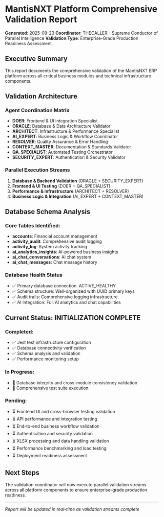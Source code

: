 # MantisNXT Platform Comprehensive Validation Report

**Generated**: 2025-09-23
**Coordinator**: THECALLER - Supreme Conductor of Parallel Intelligence
**Validation Type**: Enterprise-Grade Production Readiness Assessment

## Executive Summary

This report documents the comprehensive validation of the MantisNXT ERP platform across all critical business modules and technical infrastructure components.

## Validation Architecture

### Agent Coordination Matrix
- **DOER**: Frontend & UI Integration Specialist
- **ORACLE**: Database & Data Architecture Validator
- **ARCHITECT**: Infrastructure & Performance Specialist
- **AI_EXPERT**: Business Logic & Workflow Coordinator
- **RESOLVER**: Quality Assurance & Error Handling
- **CONTEXT_MASTER**: Documentation & Standards Validator
- **QA_SPECIALIST**: Automated Testing Orchestrator
- **SECURITY_EXPERT**: Authentication & Security Validator

### Parallel Execution Streams
1. **Database & Backend Validation** (ORACLE + SECURITY_EXPERT)
2. **Frontend & UI Testing** (DOER + QA_SPECIALIST)
3. **Performance & Infrastructure** (ARCHITECT + RESOLVER)
4. **Business Logic & Integration** (AI_EXPERT + CONTEXT_MASTER)

## Database Schema Analysis

### Core Tables Identified:
- **accounts**: Financial account management
- **activity_audit**: Comprehensive audit logging
- **activity_log**: System activity tracking
- **ai_analytics_insights**: AI-powered business insights
- **ai_chat_conversations**: AI chat system
- **ai_chat_messages**: Chat message history

### Database Health Status
- ✅ Primary database connection: ACTIVE_HEALTHY
- ✅ Schema structure: Well-organized with UUID primary keys
- ✅ Audit trails: Comprehensive logging infrastructure
- ✅ AI Integration: Full AI analytics and chat capabilities

## Current Status: INITIALIZATION COMPLETE

### Completed:
- ✅ Jest test infrastructure configuration
- ✅ Database connectivity verification
- ✅ Schema analysis and validation
- ✅ Performance monitoring setup

### In Progress:
- 🔄 Database integrity and cross-module consistency validation
- 🔄 Comprehensive test suite execution

### Pending:
- ⏳ Frontend UI and cross-browser testing validation
- ⏳ API performance and integration testing
- ⏳ End-to-end business workflow validation
- ⏳ Authentication and security validation
- ⏳ XLSX processing and data handling validation
- ⏳ Performance benchmarking and load testing
- ⏳ Deployment readiness assessment

## Next Steps

The validation coordinator will now execute parallel validation streams across all platform components to ensure enterprise-grade production readiness.

---
*Report will be updated in real-time as validation streams complete*